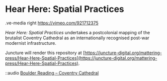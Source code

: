 # Hear Here: Spatial Practices

.ve-media right https://vimeo.com/921712375

*Hear Here: Spatial Practices* undertakes a postcolonial mapping of the brutalist Coventry Cathedral as an internationally recognised post-war modernist infrastructure.

Juncture will render this repository at [https://juncture-digital.org/mattering-press/Hear-Here-Spatial-Practices](https://juncture-digital.org/mattering-press/Hear-Here-Spatial-Practices).

::audio
[Boulder Reading – Coventry Cathedral](https://raw.githubusercontent.com/mattering-press/Hear-Here-Spatial-Practices/main/media/Boulder_Readings_Coventrycathedral.mp3)